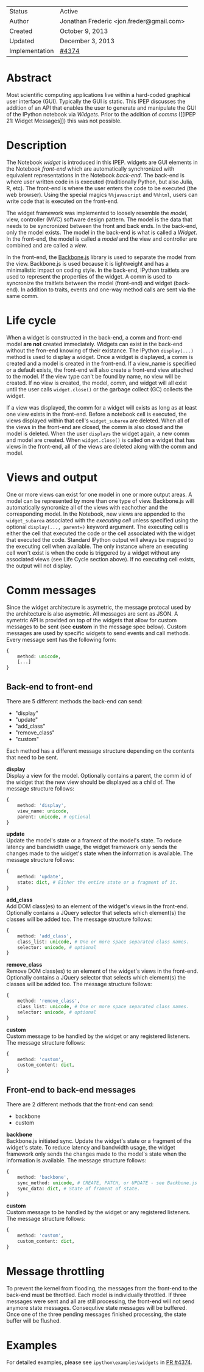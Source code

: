 <table>
<tr><td> Status </td><td> Active </td></tr>
<tr><td> Author </td><td> Jonathan Frederic &lt;jon.freder@gmail.com&gt;</td></tr>
<tr><td> Created </td><td> October 9, 2013</td></tr>
<tr><td> Updated </td><td> December 3, 2013</td></tr>
<tr><td> Implementation </td><td>  <a href="https://github.com/ipython/ipython/pull/4374">#4374</a> </td></tr>
</table>

# Abstract
Most scientific computing applications live within a hard-coded graphical user interface (GUI).  Typically the GUI is static.  This IPEP discusses the addition of an API that enables the user to generate and manipulate the GUI of the IPython notebook via *Widgets*.  Prior to the addition of *comms* ([[IPEP 21: Widget Messages]]) this was not possible.

# Description  
The Notebook *widget* is introduced in this IPEP.  widgets are GUI elements in the Notebook *front-end* which are automatically synchronized with equivalent representations in the Notebook *back-end*.  The back-end is where user written code in is executed (traditionally Python, but also Julia, R, etc).  The front-end is where the user enters the code to be executed (the web browser).  Using the special magics `%%javascript` and `%%html`, users can write code that is executed on the front-end.  

The widget framework was implemented to loosely resemble the *model*, view, controller (MVC) software design pattern.  The model is the data that needs to be syncronized between the front and back ends.  In the back-end, only the model exists.  The model in the back-end is what is called a *Widget*.  In the front-end, the model is called a *model* and the view and controller are combined and are called a *view*.

In the front-end, the [Backbone.js](http://backbonejs.org/) library is used to separate the model from the view.  Backbone.js is used because it is lightweight and has a minimalistic impact on coding style.  In the back-end, IPython traitlets are used to represent the properties of the widget.  A comm is used to syncronize the traitlets between the model (front-end) and widget (back-end).  In addition to traits, events and one-way method calls are sent via the same comm.

# Life cycle  
When a widget is constructed in the back-end, a comm and front-end model **are not** created immediately.  Widgets can exist in the back-end without the fron-end knowing of their existance.  The IPython `display(...)` method is used to display a widget.  Once a widget is displayed, a comm is created and a model is created in the front-end.  If a view_name is specified or a default exists, the front-end will also create a front-end view attached to the model.  If the view type can't be found by name, no view will be created.  If no view is created, the model, comm, and widget will all exist until the user calls `widget.close()` or the garbage collect (GC) collects the widget.

If a view was displayed, the comm for a widget will exists as long as at least one view exists in the front-end.  Before a notebook cell is executed, the views displayed within that cell's `widget_subarea` are deleted.  When all of the views in the front-end are closed, the comm is also closed and the model is deleted.  When the user `displays` the widget again, a new comm and model are created.  When `widget.close()` is called on a widget that has views in the front-end, all of the views are deleted along with the comm and model.

# Views and output
One or more views can exist for one model in one or more output areas.  A model can be represented by more than one type of view.  Backbone.js will automatically syncronize all of the views with eachother and the corresponding model.  In the Notebook, new views are appended to the `widget_subarea` associated with the *executing cell* unless specified using the optional `display(..., parent=)` keyword argument.  The executing cell is either the cell that executed the code or the cell associated with the widget that executed the code.  Standard IPython output will always be mapped to the executing cell when available.  The only instance where an executing cell won't exist is when the code is triggered by a widget without any associated views (see Life Cycle section above).  If no executing cell exists, the output will not display.

# Comm messages
Since the widget architecture is asymetric, the message protocal used by the architecture is also asymetric.  All messages are sent as JSON.  A symetric API is provided on top of the widgets that allow for custom messages to be sent (see **custom** in the message spec below).  Custom messages are used by specific widgets to send events and call methods.  Every message sent has the following form:

```python
{
    method: unicode,
    [...]
}
```

## Back-end to front-end

There are 5 different methods the back-end can send:
- "display"
- "update"
- "add_class"
- "remove_class"
- "custom"

Each method has a different message structure depending on the contents that need to be sent.

**display**  
Display a view for the model.  Optionally contains a parent, the comm id of the widget that the new view should be displayed as a child of.  The message structure follows:

```python
{
    method: 'display',
    view_name: unicode,
    parent: unicode, # optional
}
```

**update**  
Update the model's state or a frament of the model's state.  To reduce latency and bandwidth usage, the widget framework only sends the changes made to the widget's state when the information is available.  The message structure follows:

```python
{
    method: 'update',
    state: dict, # Either the entire state or a fragment of it.
}
```

**add_class**  
Add DOM class(es) to an element of the widget's views in the front-end.  Optionally contains a JQuery selector that selects which element(s) the classes will be added too.  The message structure follows:

```python
{
    method: 'add_class',
    class_list: unicode, # One or more space separated class names.
    selector: unicode, # optional
}
```

**remove_class**  
Remove DOM class(es) to an element of the widget's views in the front-end.  Optionally contains a JQuery selector that selects which element(s) the classes will be added too.  The message structure follows:

```python
{
    method: 'remove_class',
    class_list: unicode, # One or more space separated class names.
    selector: unicode, # optional
}
```

**custom**  
Custom message to be handled by the widget or any registered listeners.  The message structure follows:

```python
{
    method: 'custom',
    custom_content: dict,
}
```

## Front-end to back-end messages

There are 2 different methods that the front-end can send:
- backbone
- custom

**backbone**  
Backbone.js initiated sync.  Update the widget's state or a fragment of the widget's state.  To reduce latency and bandwidth usage, the widget framework only sends the changes made to the model's state when the information is available.  The message structure follows:

```python
{
    method: 'backbone',
    sync_method: unicode, # CREATE, PATCH, or UPDATE - see Backbone.js documentation.
    sync_data: dict, # State of frament of state.
}
```

**custom**  
Custom message to be handled by the widget or any registered listeners.  The message structure follows:

```python
{
    method: 'custom',
    custom_content: dict,
}
```

# Message throttling
To prevent the kernel from flooding, the messages from the front-end to the back-end must be throttled.  Each model is individually throttled.  If three messages were sent and all are still processing, the front-end will not send anymore state messages.  Consequtive state messages will be buffered.  Once one of the three pending messages finished processing, the state buffer will be flushed.

# Examples
For detailed examples, please see `ipython\examples\widgets` in <a href="https://github.com/ipython/ipython/pull/4374">PR #4374</a>.